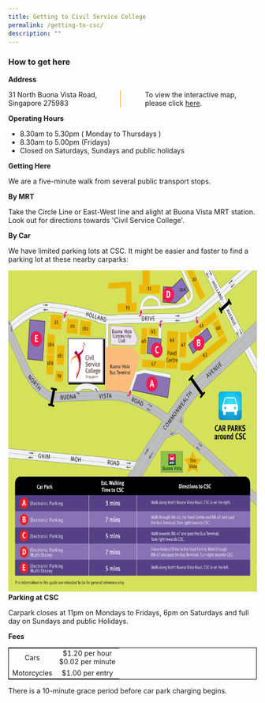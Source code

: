 ```yaml
---
title: Getting to Civil Service College
permalink: /getting-to-csc/
description: ""
---
```

<style>
table {
	border: black 1px solid;
  border-collapse: collapse;
	}
	
.grid-container {
	 display: grid;
	 grid-template-columns: 50% 50%;
	
}

.grid-child {
	
	}	
	
.vertical-line {
	border-left: 1px solid #F68B1F;

	}
.grid-container-vertline {
	display: grid;
	grid-template-columns: 45% 10% 45%;
	}
	
</style>
<h3>How to get here</h3>
<p><b>Address</b></p>
<div class="grid-container-vertline">
	<div class="grid-child">
		31 North Buona Vista Road, Singapore 275983
	</div>
	<div class="vertical-line"></div>
	<div class="grid-child">
		To view the interactive map, please click <a href="https://www.onemap.gov.sg/main/v2/?lat=1.30980057093966&amp;lng=103.791873092511">here</a>.</div>
</div>



<b>Operating Hours</b>
<ul>
	<li>8.30am to 5.30pm ( Monday to Thursdays )</li>
	<li>8.30am to 5.00pm (Fridays)</li>
	<li>Closed on Saturdays, Sundays and public holidays</li>
	</ul>
<b>Getting Here</b>
<p>We are a five-minute walk from several public transport stops.</p>
<b>By MRT</b>
<p>Take the Circle Line or East-West line and alight at Buona Vista MRT station. Look out for directions towards 'Civil Service College'.</p>

<b>By Car</b>	
<p>We have limited parking lots at CSC. It might be easier and faster to find a parking lot at these nearby carparks: </p>




<img style="width:1000px;height:650px;" src="/images/Reach%20Us/alternativeparking_2023.jpg">

<br>
<b>Parking at CSC</b>
<p>Carpark closes at 11pm on Mondays to Fridays, 6pm on Saturdays and full day on Sundays and public Holidays.</p>

<b>Fees</b>
<table>
	<tbody>
		<tr align="center">
			<td>Cars</td>
			<td>$1.20 per hour <br> $0.02 per minute</td>
		</tr>	
		<tr align="center">
			<td>Motorcycles</td>
			<td>$1.00 per entry</td>
		</tr>
	</tbody>
</table>
There is a 10-minute grace period before car park charging begins.